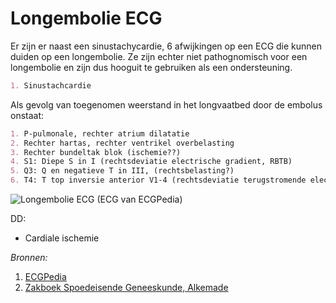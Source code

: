 # Longembolie ECG

Er zijn er naast een sinustachycardie, 6 afwijkingen op een ECG die kunnen duiden op een longembolie. Ze zijn echter niet pathognomisch voor een longembolie en zijn dus hooguit te gebruiken als een ondersteuning.
```md
1. Sinustachcardie
```  
Als gevolg van toegenomen weerstand in het longvaatbed door de embolus onstaat: 
```md
1. P-pulmonale, rechter atrium dilatatie
2. Rechter hartas, rechter ventrikel overbelasting
3. Rechter bundeltak blok (ischemie??)
4. S1: Diepe S in I (rechtsdeviatie electrische gradient, RBTB)
5. Q3: Q en negatieve T in III, (rechtsbelasting?)
6. T4: T top inversie anterior V1-4 (rechtsdeviatie terugstromende electrische gradient)
```  

![Longembolie ECG](http://en.ecgpedia.org/images/2/28/DVA0709.jpg)
(ECG van ECGPedia)

DD:
- Cardiale ischemie

_Bronnen:_   
1. [ECGPedia](http://nl.ecgpedia.org/wiki/Longziekten)  
2. [Zakboek Spoedeisende Geneeskunde, Alkemade](http://www.bsl.nl/shop/zakboek-spoedeisende-geneeskunde-9789031342600.html)


